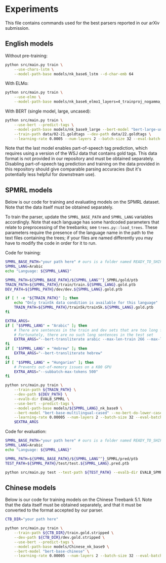 # Experiments

This file contains commands used for the best parsers reported in our arXiv submission.

## English models

Without pre-training:
```bash
python src/main.py train \
    --use-chars-lstm \
    --model-path-base models/nk_base6_lstm --d-char-emb 64
```

With ELMo:
```bash
python src/main.py train \
    --use-elmo \
    --model-path-base models/nk_base6_elmo1_layers=4_trainproj_nogamma_fixtoks --num-layers 4
```

With BERT (single model, large, uncased):
```bash
python src/main.py train \
    --use-bert --predict-tags \
    --model-path-base models/nk_base9_large --bert-model "bert-large-uncased" \
    --train-path data/02-21.goldtags --dev-path data/22.goldtags \
    --learning-rate 0.0005 --num-layers 2 --batch-size 32 --eval-batch-size 16 --subbatch-max-tokens 500
```

Note that the last model enables part-of-speech tag prediction, which requires using a version of the WSJ data that contains gold tags. This data format is not provided in our repository and must be obtained separately. Disabling part-of-speech tag prediction and training on the data provided in this repository should give comparable parsing accuracies (but it's potentially less helpful for downstream use).

## SPMRL models

Below is our code for training and evaluating models on the SPMRL dataset. Note that the data itself must be obtained separately.

To train the parser, update the `SPMRL_BASE_PATH` and `SPMRL_LANG` variables accordingly. Note that each language has some hardcoded parameters that relate to preprocessing of the treebanks; see `trees.py::load_trees`. These parameters require the presence of the language name in the path to the text files containing the trees; if your files are named differently you may have to modify the code in order for it to run.

Code for training:
```bash
SPMRL_BASE_PATH="your path here" # ours is a folder named READY_TO_SHIP_FINAL/
SPMRL_LANG=Arabic
echo "Language: ${SPMRL_LANG}"

SPMRL_PATH=${SPMRL_BASE_PATH}/${SPMRL_LANG^^}_SPMRL/gold/ptb
TRAIN_PATH=${SPMRL_PATH}/train/train.${SPMRL_LANG}.gold.ptb
DEV_PATH=${SPMRL_PATH}/dev/dev.${SPMRL_LANG}.gold.ptb

if [ ! -e "${TRAIN_PATH}" ]; then
    echo "Only train5k data condition is available for this language"
    TRAIN_PATH=${SPMRL_PATH}/train5k/train5k.${SPMRL_LANG}.gold.ptb
fi

EXTRA_ARGS=
if [ "$SPMRL_LANG" = "Arabic" ]; then
    # There are sentences in the train and dev sets that are too long for BERT.
    # Fortunately, there are no such long sentences in the test set
    EXTRA_ARGS="--bert-transliterate arabic --max-len-train 266 --max-len-dev 494 --sentence-max-len 512"
fi
if [ "$SPMRL_LANG" = "Hebrew" ]; then
    EXTRA_ARGS="--bert-transliterate hebrew"
fi
if [ "$SPMRL_LANG" = "Hungarian" ]; then
    # Prevents out-of-memory issues on a K80 GPU
    EXTRA_ARGS="--subbatch-max-tokens 500"
fi

python src/main.py train \
    --train-path ${TRAIN_PATH} \
    --dev-path ${DEV_PATH} \
    --evalb-dir EVALB_SPMRL \
    --use-bert --predict-tags \
    --model-path-base models/${SPMRL_LANG}_nk_base9 \
    --bert-model "bert-base-multilingual-cased" --no-bert-do-lower-case \
    --learning-rate 0.00005 --num-layers 2 --batch-size 32 --eval-batch-size 32 \
    $EXTRA_ARGS
```

Code for evaluation:
```bash
SPMRL_BASE_PATH="your path here" # ours is a folder named READY_TO_SHIP_FINAL/
SPMRL_LANG=Arabic
echo "Language: ${SPMRL_LANG}"

SPMRL_PATH=${SPMRL_BASE_PATH}/${SPMRL_LANG^^}_SPMRL/pred/ptb
TEST_PATH=${SPMRL_PATH}/test/test.${SPMRL_LANG}.pred.ptb

python src/main.py test --test-path ${TEST_PATH} --evalb-dir EVALB_SPMRL --model-path-base --model-path-base models/${SPMRL_LANG}_nk_base9_*.pt
```

## Chinese models

Below is our code for training models on the Chinese Treebank 5.1. Note that the data itself must be obtained separately, and that it must be converted to the format accepted by our parser.

```bash
CTB_DIR="your path here"

python src/main.py train \
    --train-path ${CTB_DIR}/train.gold.stripped \
    --dev-path ${CTB_DIR}/dev.gold.stripped \
    --use-bert --predict-tags \
    --model-path-base models/Chinese_nk_base9 \
    --bert-model "bert-base-chinese" \
    --learning-rate 0.00005 --num-layers 2 --batch-size 32 --eval-batch-size 32
```
